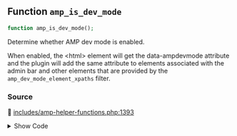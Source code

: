 ## Function `amp_is_dev_mode`

```php
function amp_is_dev_mode();
```

Determine whether AMP dev mode is enabled.

When enabled, the &lt;html&gt; element will get the data-ampdevmode attribute and the plugin will add the same attribute to elements associated with the admin bar and other elements that are provided by the `amp_dev_mode_element_xpaths` filter.

### Source

:link: [includes/amp-helper-functions.php:1393](../../includes/amp-helper-functions.php#L1393-L1416)

<details>
<summary>Show Code</summary>

```php
function amp_is_dev_mode() {

	/**
	 * Filters whether AMP mode is enabled.
	 *
	 * When enabled, the data-ampdevmode attribute will be added to the document element and it will allow the
	 * attributes to be added to the admin bar. It will also add the attribute to all elements which match the
	 * queries for the expressions returned by the 'amp_dev_mode_element_xpaths' filter.
	 *
	 * @since 1.3
	 * @param bool Whether AMP dev mode is enabled.
	 */
	return apply_filters(
		'amp_dev_mode_enabled',
		(
			// For the few sites that forcibly show the admin bar even when the user is logged out, only enable dev
			// mode if the user is actually logged in. This prevents the dev mode from being served to crawlers
			// when they index the AMP version. The theme support check disables dev mode in Reader mode.
			( is_admin_bar_showing() && is_user_logged_in() )
			||
			is_customize_preview()
		)
	);
}
```

</details>
